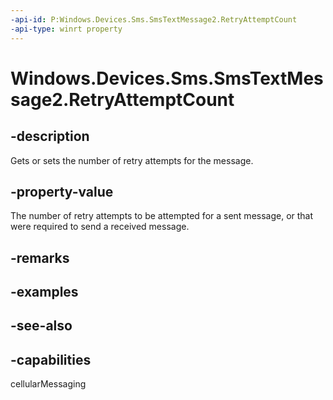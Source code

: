----api-id: P:Windows.Devices.Sms.SmsTextMessage2.RetryAttemptCount
-api-type: winrt property
---<!-- Property syntaxpublic int RetryAttemptCount { get;  set; }--># Windows.Devices.Sms.SmsTextMessage2.RetryAttemptCount## -descriptionGets or sets the number of retry attempts for the message.## -property-valueThe number of retry attempts to be attempted for a sent message, or that were required to send a received message.## -remarks## -examples## -see-also## -capabilitiescellularMessaging